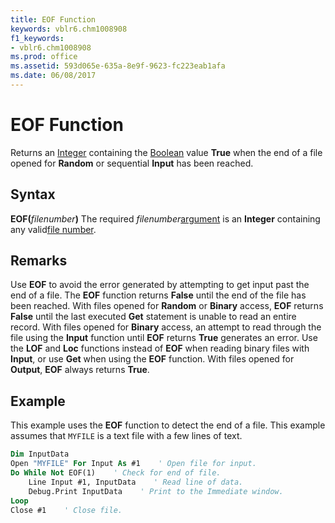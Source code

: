 ```yaml
---
title: EOF Function
keywords: vblr6.chm1008908
f1_keywords:
- vblr6.chm1008908
ms.prod: office
ms.assetid: 593d065e-635a-8e9f-9623-fc223eab1afa
ms.date: 06/08/2017
---
```



# EOF Function



Returns an [Integer](../../Glossary/vbe-glossary.md#integer-data-type) containing the [Boolean](../../Glossary/vbe-glossary.md#boolean-data-type) value **True** when the end of a file opened for **Random** or sequential **Input** has been reached.

## Syntax

**EOF(**_filenumber_**)**
The required  _filenumber_[argument](../../Glossary/vbe-glossary.md#argument) is an **Integer** containing any valid[file number](../../Glossary/vbe-glossary.md#file-number).

## Remarks

Use  **EOF** to avoid the error generated by attempting to get input past the end of a file.
The  **EOF** function returns **False** until the end of the file has been reached. With files opened for **Random** or **Binary** access, **EOF** returns **False** until the last executed **Get** statement is unable to read an entire record.
With files opened for  **Binary** access, an attempt to read through the file using the **Input** function until **EOF** returns **True** generates an error. Use the **LOF** and **Loc** functions instead of **EOF** when reading binary files with **Input**, or use **Get** when using the **EOF** function. With files opened for **Output**, **EOF** always returns **True**.

## Example

This example uses the  **EOF** function to detect the end of a file. This example assumes that `MYFILE` is a text file with a few lines of text.


```vb
Dim InputData
Open "MYFILE" For Input As #1    ' Open file for input.
Do While Not EOF(1)    ' Check for end of file.
    Line Input #1, InputData    ' Read line of data.
    Debug.Print InputData    ' Print to the Immediate window.
Loop
Close #1    ' Close file.

```



